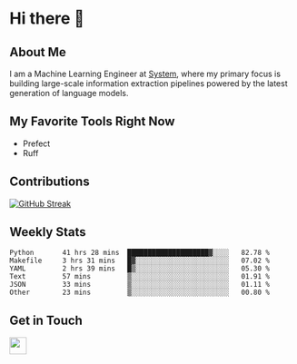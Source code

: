 # Hi there 👋

## About Me
I am a Machine Learning Engineer at [System](https://www.system.com), where my primary focus is building large-scale information extraction pipelines powered by the latest generation of language models.

## My Favorite Tools Right Now
- Prefect
- Ruff


## Contributions
[![GitHub Streak](https://streak-stats.demolab.com/?user=naingthet&theme=dark)](https://git.io/streak-stats)


## Weekly Stats
<!--START_SECTION:waka-->

```text
Python       41 hrs 28 mins  ████████████████████▓░░░░   82.78 %
Makefile     3 hrs 31 mins   █▓░░░░░░░░░░░░░░░░░░░░░░░   07.02 %
YAML         2 hrs 39 mins   █▒░░░░░░░░░░░░░░░░░░░░░░░   05.30 %
Text         57 mins         ▒░░░░░░░░░░░░░░░░░░░░░░░░   01.91 %
JSON         33 mins         ▒░░░░░░░░░░░░░░░░░░░░░░░░   01.11 %
Other        23 mins         ▒░░░░░░░░░░░░░░░░░░░░░░░░   00.80 %
```

<!--END_SECTION:waka-->

## Get in Touch
<p align='left'>
<!-- <a href="https://naingthet.github.io/"><img height="30" src="https://img.shields.io/badge/Portfolio-%230077B5.svg?style=for-the-badge&logoColor=white"></a>&nbsp;&nbsp; -->
<a href="https://www.linkedin.com/in/thet-naing/"><img height="30" src="https://img.shields.io/badge/linkedin-%230077B5.svg?style=for-the-badge&logo=linkedin&logoColor=white"></a>&nbsp;&nbsp;
</p>
